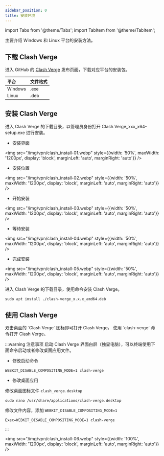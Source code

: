 ```yaml
---
sidebar_position: 0
title: 安装环境
---
```


import Tabs from '@theme/Tabs';
import TabItem from '@theme/TabItem';

主要介绍 Windows 和 Linux 平台的安装方法。

## 下载 Clash Verge

进入 GitHub 的 [Clash Verge](https://github.com/clashdownload/Clash_Verge/releases) 发布页面，下载对应平台的安装包。

| 平台     | 文件格式 |
| :------ | :------ |
| Windows | .exe    |
| Linux   | .deb    |

## 安装 Clash Verge

<Tabs>
  <TabItem value="Windows" label="Windows" default>
进入 Clash Verge 的下载目录，以管理员身份打开 Clash.Verge_xxx_x64-setup.exe 进行安装。

- 安装界面

<img 
  src="/img/vpn/clash_install-01.webp" 
  style={{width: '50%', maxWidth: '1200px', display: 'block', marginLeft: 'auto', marginRight: 'auto'}} 
/>
- 安装位置

<img 
  src="/img/vpn/clash_install-02.webp" 
  style={{width: '50%', maxWidth: '1200px', display: 'block', marginLeft: 'auto', marginRight: 'auto'}} 
/>
- 开始安装

<img 
  src="/img/vpn/clash_install-03.webp" 
  style={{width: '50%', maxWidth: '1200px', display: 'block', marginLeft: 'auto', marginRight: 'auto'}} 
/>
- 等待安装

<img 
  src="/img/vpn/clash_install-04.webp" 
  style={{width: '50%', maxWidth: '1200px', display: 'block', marginLeft: 'auto', marginRight: 'auto'}} 
/>
- 完成安装

<img 
  src="/img/vpn/clash_install-05.webp" 
  style={{width: '50%', maxWidth: '1200px', display: 'block', marginLeft: 'auto', marginRight: 'auto'}} 
/>

  </TabItem>
  <TabItem value="Linux" label="Linux">

进入 Clash Verge 的下载目录，使用命令安装 Clash Verge。

```
sudo apt install ./clash-verge_x.x.x_amd64.deb
```

  </TabItem>
</Tabs>

## 使用 Clash Verge

<Tabs>
  <TabItem value="Windows" label="Windows" default>
双击桌面的 `Clash Verge` 图标即可打开 Clash Verge。
  </TabItem>
  <TabItem value="Linux" label="Linux">
使用 `clash-verge` 命令打开 Clash Verge。

:::warning 注意事项
启动 Clash Verge 界面白屏（独显电脑），可以终端使用下面命令启动或者修改桌面应用文件。

- 修改启动命令

```
WEBKIT_DISABLE_COMPOSITING_MODE=1 clash-verge
```

- 修改桌面应用

修改桌面图标文件 `clash_verge.desktop`

```
sudo nano /usr/share/applications/clash-verge.desktop
```

修改文件内容，添加 `WEBKIT_DISABLE_COMPOSITING_MODE=1`

```
Exec=WEBKIT_DISABLE_COMPOSITING_MODE=1 clash-verge
```
:::
  </TabItem>
</Tabs>

<img 
  src="/img/vpn/clash_install-06.webp" 
  style={{width: '100%', maxWidth: '1200px', display: 'block', marginLeft: 'auto', marginRight: 'auto'}} 
/>